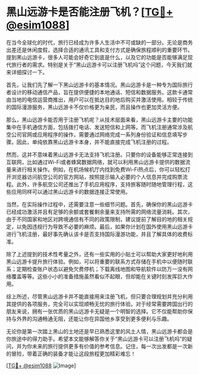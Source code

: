 # 黑山远游卡是否能注册飞机？[[TG💪+ @esim1088](https://t.me/s/esim1088)]

在当今全球化的时代，旅行已经成为许多人生活中不可或缺的一部分。无论是商务出差还是休闲度假，选择合适的通讯工具和支付方式是确保旅程顺利的重要环节。提到黑山远游卡，很多人可能会好奇它到底是什么，以及它的功能是否能够满足现代旅行者的需求。特别是关于“黑山远游卡可以注册飞机吗”这个问题，今天我们就来详细探讨一下。

首先，让我们先了解一下黑山远游卡的基本情况。黑山远游卡是一种专为国际旅行者设计的移动通信产品，旨在提供便捷的本地通话、短信和数据服务。这款卡通常由当地的电信运营商推出，用户可以在抵达目的地后购买并激活使用。相较于传统的国际漫游服务，黑山远游卡不仅价格更为亲民，而且操作也更加灵活方便。

那么，黑山远游卡能否用于注册飞机呢？从技术层面来看，黑山远游卡主要的功能集中在手机通信方面，包括拨打电话、发送短信和上网等。而飞机注册通常涉及航空公司官网或应用程序的操作，需要通过网络完成一系列身份验证和信息填写步骤。因此，单纯依靠黑山远游卡本身，并不能直接完成飞机注册的过程。

然而，这并不意味着黑山远游卡无法支持飞机注册。只要你的设备能够正常连接到互联网，比如通过Wi-Fi或者蜂窝数据网络，就可以利用黑山远游卡提供的数据流量来进行相关操作。例如，在机场候机厅内找到免费Wi-Fi热点后，你可以轻松打开浏览器访问航空公司的官方网站，按照提示输入必要的个人信息并完成购票流程。此外，许多航空公司还推出了手机应用程序，支持旅客随时随地管理行程，这些应用同样可以通过黑山远游卡的数据连接正常使用。

当然，在实际操作过程中，还需要注意一些细节问题。首先，确保你的黑山远游卡已经成功激活并且有足够的余额或套餐剩余量来支持所需的网络流量消耗。其次，由于不同国家和地区对跨境通信有不同的政策限制，建议提前了解目的地的相关规定，以免因违规行为导致不必要的麻烦。最后，如果你计划在国外使用黑山远游卡进行飞机注册，最好事先确认该卡是否支持国际漫游功能，并且了解具体的收费标准。

除了上述提到的技术性考量之外，还有一些实用的小贴士可以帮助大家更好地利用黑山远游卡提升旅行体验。例如，可以将重要的联系方式存储在手机中以便随时联系；定期检查账户状态以避免欠费停机；下载离线地图和导航软件以防万一没有网络覆盖等等。这些小小的准备措施虽然看似不起眼，但却能在关键时刻发挥巨大作用。

综上所述，尽管黑山远游卡并不能直接用来注册飞机，但只要合理规划并充分利用其提供的各项服务，完全可以实现顺畅无忧的旅行体验。对于经常需要跨国出行的朋友来说，拥有一张优质的黑山远游卡无疑是一个明智的选择。它不仅能帮助你保持与外界的沟通畅通无阻，还能让你在异国他乡享受到更多便利与乐趣。

无论你是第一次踏上黑山的土地还是早已熟悉这里的风土人情，黑山远游卡都会是你旅途中的得力助手。希望本文能够解答你关于“黑山远游卡可以注册飞机吗”的疑问，并为你未来的旅行提供更多有价值的参考信息。记住，每一次出发都是一次新的冒险，带着正确的装备才能让这段旅程更加精彩难忘！

[[TG💪+ @esim1088](https://t.me/s/esim1088) ![Image](https://i.postimg.cc/4NQfJmqS/Snipaste-2025-05-13-00-14-12.png)]